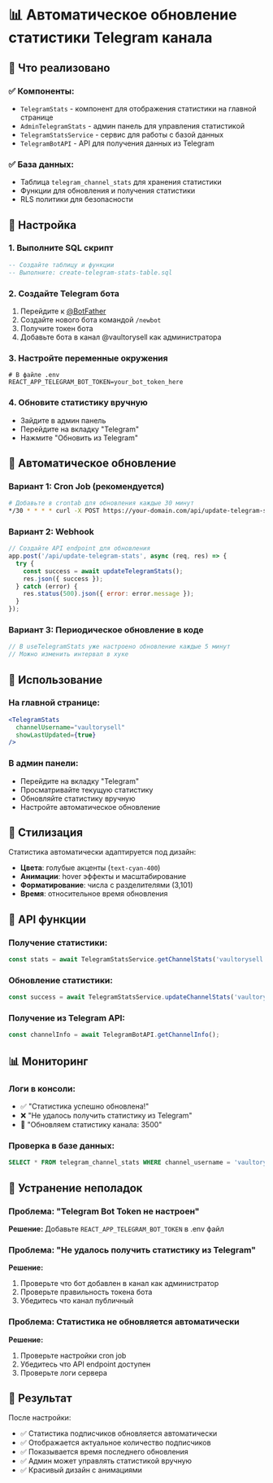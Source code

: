 # 📊 Автоматическое обновление статистики Telegram канала

## 🎯 Что реализовано

### ✅ **Компоненты:**
- `TelegramStats` - компонент для отображения статистики на главной странице
- `AdminTelegramStats` - админ панель для управления статистикой
- `TelegramStatsService` - сервис для работы с базой данных
- `TelegramBotAPI` - API для получения данных из Telegram

### ✅ **База данных:**
- Таблица `telegram_channel_stats` для хранения статистики
- Функции для обновления и получения статистики
- RLS политики для безопасности

## 🚀 Настройка

### 1. Выполните SQL скрипт
```sql
-- Создайте таблицу и функции
-- Выполните: create-telegram-stats-table.sql
```

### 2. Создайте Telegram бота
1. Перейдите к [@BotFather](https://t.me/BotFather)
2. Создайте нового бота командой `/newbot`
3. Получите токен бота
4. Добавьте бота в канал @vaultorysell как администратора

### 3. Настройте переменные окружения
```env
# В файле .env
REACT_APP_TELEGRAM_BOT_TOKEN=your_bot_token_here
```

### 4. Обновите статистику вручную
- Зайдите в админ панель
- Перейдите на вкладку "Telegram"
- Нажмите "Обновить из Telegram"

## 🔄 Автоматическое обновление

### Вариант 1: Cron Job (рекомендуется)
```bash
# Добавьте в crontab для обновления каждые 30 минут
*/30 * * * * curl -X POST https://your-domain.com/api/update-telegram-stats
```

### Вариант 2: Webhook
```javascript
// Создайте API endpoint для обновления
app.post('/api/update-telegram-stats', async (req, res) => {
  try {
    const success = await updateTelegramStats();
    res.json({ success });
  } catch (error) {
    res.status(500).json({ error: error.message });
  }
});
```

### Вариант 3: Периодическое обновление в коде
```javascript
// В useTelegramStats уже настроено обновление каждые 5 минут
// Можно изменить интервал в хуке
```

## 📱 Использование

### На главной странице:
```jsx
<TelegramStats 
  channelUsername="vaultorysell"
  showLastUpdated={true}
/>
```

### В админ панели:
- Перейдите на вкладку "Telegram"
- Просматривайте текущую статистику
- Обновляйте статистику вручную
- Настройте автоматическое обновление

## 🎨 Стилизация

Статистика автоматически адаптируется под дизайн:
- **Цвета**: голубые акценты (`text-cyan-400`)
- **Анимации**: hover эффекты и масштабирование
- **Форматирование**: числа с разделителями (3,101)
- **Время**: относительное время обновления

## 🔧 API функции

### Получение статистики:
```javascript
const stats = await TelegramStatsService.getChannelStats('vaultorysell');
```

### Обновление статистики:
```javascript
const success = await TelegramStatsService.updateChannelStats('vaultorysell', 3500);
```

### Получение из Telegram API:
```javascript
const channelInfo = await TelegramBotAPI.getChannelInfo();
```

## 📊 Мониторинг

### Логи в консоли:
- ✅ "Статистика успешно обновлена!"
- ❌ "Не удалось получить статистику из Telegram"
- 🔄 "Обновляем статистику канала: 3500"

### Проверка в базе данных:
```sql
SELECT * FROM telegram_channel_stats WHERE channel_username = 'vaultorysell';
```

## 🚨 Устранение неполадок

### Проблема: "Telegram Bot Token не настроен"
**Решение:** Добавьте `REACT_APP_TELEGRAM_BOT_TOKEN` в .env файл

### Проблема: "Не удалось получить статистику из Telegram"
**Решение:** 
1. Проверьте что бот добавлен в канал как администратор
2. Проверьте правильность токена бота
3. Убедитесь что канал публичный

### Проблема: Статистика не обновляется автоматически
**Решение:**
1. Проверьте настройки cron job
2. Убедитесь что API endpoint доступен
3. Проверьте логи сервера

## 🎉 Результат

После настройки:
- ✅ Статистика подписчиков обновляется автоматически
- ✅ Отображается актуальное количество подписчиков
- ✅ Показывается время последнего обновления
- ✅ Админ может управлять статистикой вручную
- ✅ Красивый дизайн с анимациями
